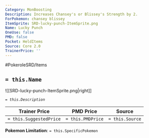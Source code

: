 ```yaml
---
Category: MonBoosting
Description: Increases Chansey's or Blissey's Strength by 2.
ForPokemon: chansey blissey
ItemSprite: SRD-lucky-punch-ItemSprite.png
Name: Lucky Punch
OneUse: false
PMD: false
Pocket: HeldItems
Source: Core 2.0
TrainerPrice: ''
---
```


#PokeroleSRD/Items

## `= this.Name`

![[SRD-lucky-punch-ItemSprite.png|right]]

*`= this.Description`*

| Trainer Price           | PMD Price         | Source | 
| ----------------------- | ----------------- | ------ |
| `= this.SuggestedPrice` | `= this.PMDPrice` | `= this.Source`

**Pokemon Limitation**: `= this.SpecificPokemon`
